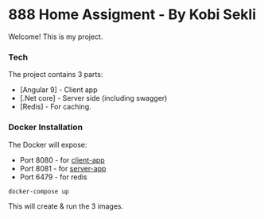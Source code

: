 # 888 Home Assigment - By Kobi Sekli


Welcome!
This is my project.

### Tech

The project contains 3 parts:

* [Angular 9] - Client app
* [.Net core] - Server side (including swagger)
* [Redis] - For caching.

### Docker Installation

The Docker will expose:
* Port 8080 - for [client-app]
* Port 8081 - for [server-app]
* Port 6479 - for redis

```sh
docker-compose up
```
This will create & run the 3 images.


   [client-app]: <http://localhost:8080/>
   [server-app]: <http://localhost:8081/swagger>

